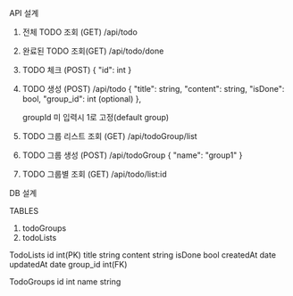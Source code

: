 API 설계
1. 전체 TODO 조회 (GET)
    /api/todo
    
2. 완료된 TODO 조회(GET)
    /api/todo/done
    
3. TODO 체크 (POST)
    {
        "id": int
    }
    
4. TODO 생성 (POST)
    /api/todo
    {
        "title": string,
        "content": string,
        "isDone": bool,
        "group_id": int (optional)
    },
    
    groupId 미 입력시 1로 고정(default group)
    
5. TODO 그룹 리스트 조회 (GET)
    /api/todoGroup/list
    
6. TODO 그룹 생성 (POST)
    /api/todoGroup
    {
        "name": "group1"
    }
    
7. TODO 그룹별 조회 (GET)
    /api/todo/list:id

DB 설계

TABLES
1. todoGroups
2. todoLists


TodoLists
 id                    int(PK)
 title                 string
 content           string
 isDone            bool
 createdAt       date
 updatedAt      date
 group_id         int(FK)

TodoGroups
id                     int
name               string

